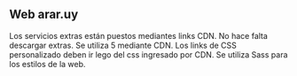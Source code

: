 ## Web arar.uy

Los servicios extras están puestos mediantes links CDN. No hace falta descargar extras.
Se utiliza 5 mediante CDN.
Los links de CSS personalizado deben ir lego del css ingresado por CDN.
Se utiliza Sass para los estilos de la web.
